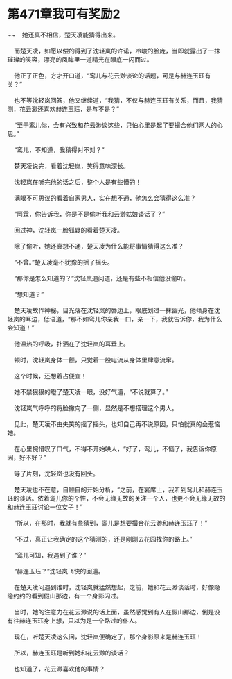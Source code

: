 # 第471章我可有奖励2
~~&nbsp;&nbsp;&nbsp;&nbsp;她还真不相信，楚天凌能猜得出来。<br><br>&nbsp;&nbsp;&nbsp;&nbsp;而楚天凌，如愿以偿的得到了沈轻岚的许诺，冷峻的脸庞，当即就露出了一抹璀璨的笑容，漂亮的凤眸里一道精光在眼底一闪而过。<br><br>&nbsp;&nbsp;&nbsp;&nbsp;他正了正色，方才开口道，“鸾儿与花云渺谈论的话题，可是与赫连玉珏有关？”<br><br>&nbsp;&nbsp;&nbsp;&nbsp;也不等沈轻岚回答，他又继续道，“我猜，不仅与赫连玉珏有关系，而且，我猜测，花云渺还喜欢赫连玉珏，是与不是？”<br><br>&nbsp;&nbsp;&nbsp;&nbsp;“至于鸾儿你，会有兴致和花云渺谈这些，只怕心里是起了要撮合他们两人的心思。”<br><br>&nbsp;&nbsp;&nbsp;&nbsp;“鸾儿，不知道，我猜得对不对？”<br><br>&nbsp;&nbsp;&nbsp;&nbsp;楚天凌说完，看着沈轻岚，笑得意味深长。<br><br>&nbsp;&nbsp;&nbsp;&nbsp;沈轻岚在听完他的话之后，整个人是有些懵的！<br><br>&nbsp;&nbsp;&nbsp;&nbsp;满眼不可思议的看着自家男人，实在想不通，他怎么会猜得这么准？<br><br>&nbsp;&nbsp;&nbsp;&nbsp;“阿霖，你告诉我，你是不是偷听我和云渺姑娘谈话了？”<br><br>&nbsp;&nbsp;&nbsp;&nbsp;回过神，沈轻岚一脸狐疑的看着楚天凌。<br><br>&nbsp;&nbsp;&nbsp;&nbsp;除了偷听，她还真想不通，楚天凌为什么能将事情猜得这么准？<br><br>&nbsp;&nbsp;&nbsp;&nbsp;“不曾。”楚天凌毫不犹豫的摇了摇头。<br><br>&nbsp;&nbsp;&nbsp;&nbsp;“那你是怎么知道的？”沈轻岚追问道，还是有些不相信他没偷听。<br><br>&nbsp;&nbsp;&nbsp;&nbsp;“想知道？”<br><br>&nbsp;&nbsp;&nbsp;&nbsp;楚天凌故作神秘，目光落在沈轻岚的唇边上，眼底划过一抹幽光，他倾身在沈轻岚的耳边，低语道，“那不如鸾儿你亲我一口，亲一下，我就告诉你，我为什么会知道！”<br><br>&nbsp;&nbsp;&nbsp;&nbsp;他温热的呼吸，扑洒在了沈轻岚的耳垂上。<br><br>&nbsp;&nbsp;&nbsp;&nbsp;顿时，沈轻岚身体一颤，只觉着一股电流从身体里肆意流窜。<br><br>&nbsp;&nbsp;&nbsp;&nbsp;这个时候，还想着占便宜！<br><br>&nbsp;&nbsp;&nbsp;&nbsp;她不禁狠狠的瞪了楚天凌一眼，没好气道，“不说就算了。”<br><br>&nbsp;&nbsp;&nbsp;&nbsp;沈轻岚气呼呼的将脸撇向了一侧，显然是不想搭理这个男人。<br><br>&nbsp;&nbsp;&nbsp;&nbsp;见此，楚天凌不由失笑的摇了摇头，也知自己再不说原因，只怕就真的会惹恼她。<br><br>&nbsp;&nbsp;&nbsp;&nbsp;在心里惋惜叹了口气，不得不开始哄人，“好了，鸾儿，不恼了，我告诉你原因，好不好？”<br><br>&nbsp;&nbsp;&nbsp;&nbsp;等了片刻，沈轻岚也没有回头。<br><br>&nbsp;&nbsp;&nbsp;&nbsp;楚天凌也不在意，自顾自的开始分析，“之前，在宴席上，我听到鸾儿和赫连玉珏的谈话。依着鸾儿你的个性，不会无缘无故的关注一个人，也更不会无缘无故的和赫连玉珏讨论一位女子！”<br><br>&nbsp;&nbsp;&nbsp;&nbsp;“所以，在那时，我就有些猜到，鸾儿是想要撮合花云渺和赫连玉珏了！”<br><br>&nbsp;&nbsp;&nbsp;&nbsp;“不过，真正让我确定的这个猜测的，还是刚刚去花园找你的路上。”<br><br>&nbsp;&nbsp;&nbsp;&nbsp;“鸾儿可知，我遇到了谁？”<br><br>&nbsp;&nbsp;&nbsp;&nbsp;“赫连玉珏？”沈轻岚飞快的回道。<br><br>&nbsp;&nbsp;&nbsp;&nbsp;在楚天凌问遇到谁时，沈轻岚就猛然想起，之前，她和花云渺谈话时，好像隐隐约约的看到假山那边，有一个身影闪过。<br><br>&nbsp;&nbsp;&nbsp;&nbsp;当时，她的注意力在花云渺说的话上面，虽然感觉到有人在假山那边，倒是没有往赫连玉珏身上想，只以为是一个路过的仆人。<br><br>&nbsp;&nbsp;&nbsp;&nbsp;现在，听楚天凌这么问，沈轻岚便确定了，那个身影原来是赫连玉珏！<br><br>&nbsp;&nbsp;&nbsp;&nbsp;所以，赫连玉珏是听到她和花云渺的谈话？<br><br>&nbsp;&nbsp;&nbsp;&nbsp;也知道了，花云渺喜欢他的事情？<br><br>
                    

<script>_fwqdsqadxfw()</script>
<div><script>_dfwf1dw();</script></div>
<div><script>_dfwf1agdw();</script></div>
                